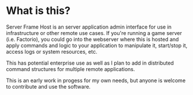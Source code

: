 # What is this?

Server Frame Host is an server application admin interface for use in infrastructure
or other remote use cases. If you're running a game
server (i.e. Factorio), you could go into the webserver where this is hosted and
apply commands and logic to your application to manipulate it, start/stop it,
access logs or system resources, etc.

This has potential enterprise use as well as I plan to add in distributed
command structures for multiple remote applications.

This is an early work in progess for my own needs, but anyone is welcome to
contribute and use the software.
